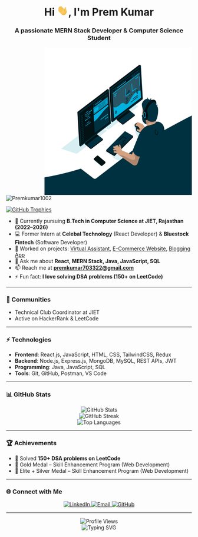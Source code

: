 <h1 align="center">Hi <img src="https://raw.githubusercontent.com/ABSphreak/ABSphreak/master/gifs/Hi.gif" width="30px">, I'm Prem Kumar</h1>
<h3 align="center">A passionate MERN Stack Developer & Computer Science Student</h3>

<p>  
  <img align="right" src="code.gif" alt="coding" width="400" height="400" /> 
</p> 

<p align="left"> 
  <img src="https://komarev.com/ghpvc/?username=Premkumar1002&label=Profile%20views&color=0e75b6&style=flat" alt="Premkumar1002" /> 
</p>

<p align="left"> 
  <a href="https://github.com/ryo-ma/github-profile-trophy">
    <img src="https://github-profile-trophy.vercel.app/?username=Premkumar1002&theme=dracula&no-frame=true&column=3&margin-w=15&margin-h=15" alt="GitHub Trophies" />
  </a> 
</p>

- 🌱 Currently pursuing **B.Tech in Computer Science at JIET, Rajasthan (2022–2026)**  
- 💻 Former Intern at **Celebal Technology** (React Developer) & **Bluestock Fintech** (Software Developer)  
- 🔭 Worked on projects: [Virtual Assistant](https://github.com/Premkumar1002/Virtual-Assistant), [E-Commerce Website](https://github.com/Premkumar1002/E-Commerce-Website), [Blogging App](https://github.com/Premkumar1002/Blogging-app)  
- 💬 Ask me about **React, MERN Stack, Java, JavaScript, SQL**  
- 📫 Reach me at **premkumar703322@gmail.com**  
- ⚡ Fun fact: **I love solving DSA problems (150+ on LeetCode)**  

---

### 👯 Communities
- Technical Club Coordinator at JIET  
- Active on HackerRank & LeetCode  

---

### ⚡ Technologies
- **Frontend**: React.js, JavaScript, HTML, CSS, TailwindCSS, Redux  
- **Backend**: Node.js, Express.js, MongoDB, MySQL, REST APIs, JWT  
- **Programming**: Java, JavaScript, SQL  
- **Tools**: Git, GitHub, Postman, VS Code  

---

### 📊 GitHub Stats
<div align="center">
  <img src="https://github-readme-stats.vercel.app/api?username=Premkumar1002&show_icons=true&theme=radical&hide_border=true&count_private=true" alt="GitHub Stats" />
</div>

<div align="center">
  <img src="https://github-readme-streak-stats.herokuapp.com/?user=Premkumar1002&theme=radical&hide_border=true" alt="GitHub Streak" />
</div>

<div align="center">
  <img src="https://github-readme-stats.vercel.app/api/top-langs/?username=Premkumar1002&layout=compact&theme=radical&hide_border=true" alt="Top Languages" />
</div>

---

### 🏆 Achievements
- 🥇 Solved **150+ DSA problems on LeetCode**  
- 🏅 Gold Medal – Skill Enhancement Program (Web Development)  
- 🥈 Elite + Silver Medal – Skill Enhancement Program (Web Development)  

---

### 🌐 Connect with Me
<p align="center">
  <a href="https://linkedin.com/in/prem-kumar-2a290524b">
    <img src="https://img.shields.io/badge/-LinkedIn-0077B5?style=for-the-badge&logo=linkedin&logoColor=white" alt="LinkedIn" />
  </a>
  <a href="mailto:premkumar703322@gmail.com">
    <img src="https://img.shields.io/badge/-Email-D14836?style=for-the-badge&logo=gmail&logoColor=white" alt="Email" />
  </a>
  <a href="https://github.com/Premkumar1002">
    <img src="https://img.shields.io/badge/-GitHub-000000?style=for-the-badge&logo=github&logoColor=white" alt="GitHub" />
  </a>
</p>

---

<div align="center">
  <img src="https://komarev.com/ghpvc/?username=Premkumar1002&color=blueviolet&style=flat-square&label=Profile+Views" alt="Profile Views" />
</div>

<div align="center">
  <img src="https://readme-typing-svg.herokuapp.com?font=Fira+Code&pause=1000&color=2196F3&center=true&vCenter=true&width=435&lines=Thanks+for+visiting!;Feel+free+to+connect+with+me;Let's+build+something+amazing+together!" alt="Typing SVG" />
</div>
